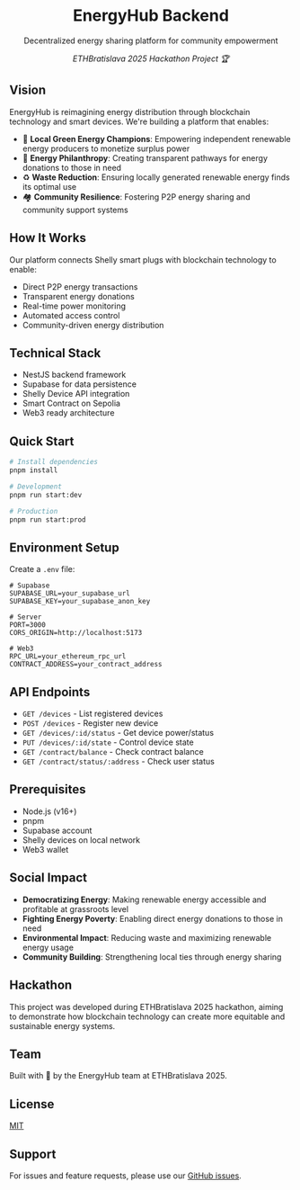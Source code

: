 <p align="center">
  <h1 align="center">EnergyHub Backend</h1>
  <p align="center">Decentralized energy sharing platform for community empowerment</p>
  <p align="center"><em>ETHBratislava 2025 Hackathon Project 🏆</em></p>
</p>

## Vision

EnergyHub is reimagining energy distribution through blockchain technology and smart devices. We're building a platform that enables:

- 🌱 **Local Green Energy Champions**: Empowering independent renewable energy producers to monetize surplus power
- 🤝 **Energy Philanthropy**: Creating transparent pathways for energy donations to those in need
- ♻️ **Waste Reduction**: Ensuring locally generated renewable energy finds its optimal use
- 🏘️ **Community Resilience**: Fostering P2P energy sharing and community support systems

## How It Works

Our platform connects Shelly smart plugs with blockchain technology to enable:

- Direct P2P energy transactions
- Transparent energy donations
- Real-time power monitoring
- Automated access control
- Community-driven energy distribution

## Technical Stack

- NestJS backend framework
- Supabase for data persistence
- Shelly Device API integration
- Smart Contract on Sepolia
- Web3 ready architecture

## Quick Start

```bash
# Install dependencies
pnpm install

# Development
pnpm run start:dev

# Production
pnpm run start:prod
```

## Environment Setup

Create a `.env` file:

```env
# Supabase
SUPABASE_URL=your_supabase_url
SUPABASE_KEY=your_supabase_anon_key

# Server
PORT=3000
CORS_ORIGIN=http://localhost:5173

# Web3
RPC_URL=your_ethereum_rpc_url
CONTRACT_ADDRESS=your_contract_address
```

## API Endpoints

- `GET /devices` - List registered devices
- `POST /devices` - Register new device
- `GET /devices/:id/status` - Get device power/status
- `PUT /devices/:id/state` - Control device state
- `GET /contract/balance` - Check contract balance
- `GET /contract/status/:address` - Check user status

## Prerequisites

- Node.js (v16+)
- pnpm
- Supabase account
- Shelly devices on local network
- Web3 wallet

## Social Impact

- **Democratizing Energy**: Making renewable energy accessible and profitable at grassroots level
- **Fighting Energy Poverty**: Enabling direct energy donations to those in need
- **Environmental Impact**: Reducing waste and maximizing renewable energy usage
- **Community Building**: Strengthening local ties through energy sharing

## Hackathon

This project was developed during ETHBratislava 2025 hackathon, aiming to demonstrate how blockchain technology can create more equitable and sustainable energy systems.

## Team

Built with 💚 by the EnergyHub team at ETHBratislava 2025.

## License

[MIT](LICENSE)

## Support

For issues and feature requests, please use our [GitHub issues](https://github.com/energyhub/back-end/issues).
